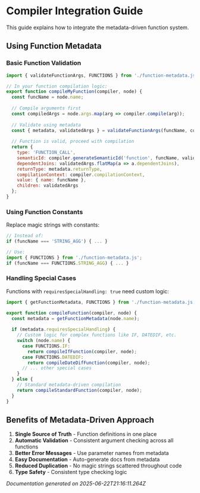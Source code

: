 # Compiler Integration Guide

This guide explains how to integrate the metadata-driven function system.

## Using Function Metadata

### Basic Function Validation

```javascript
import { validateFunctionArgs, FUNCTIONS } from './function-metadata.js';

// In your function compilation logic:
export function compileMyFunction(compiler, node) {
  const funcName = node.name;
  
  // Compile arguments first
  const compiledArgs = node.args.map(arg => compiler.compile(arg));
  
  // Validate using metadata
  const { metadata, validatedArgs } = validateFunctionArgs(funcName, compiledArgs, compiler, node);
  
  // Function is valid, proceed with compilation
  return {
    type: 'FUNCTION_CALL',
    semanticId: compiler.generateSemanticId('function', funcName, validatedArgs.map(a => a.semanticId)),
    dependentJoins: validatedArgs.flatMap(a => a.dependentJoins),
    returnType: metadata.returnType,
    compilationContext: compiler.compilationContext,
    value: { name: funcName },
    children: validatedArgs
  };
}
```

### Using Function Constants

Replace magic strings with constants:

```javascript
// Instead of:
if (funcName === 'STRING_AGG') { ... }

// Use:
import { FUNCTIONS } from './function-metadata.js';
if (funcName === FUNCTIONS.STRING_AGG) { ... }
```

### Handling Special Cases

Functions with `requiresSpecialHandling: true` need custom logic:

```javascript
import { getFunctionMetadata, FUNCTIONS } from './function-metadata.js';

export function compileFunction(compiler, node) {
  const metadata = getFunctionMetadata(node.name);
  
  if (metadata.requiresSpecialHandling) {
    // Custom logic for complex functions like IF, DATEDIF, etc.
    switch (node.name) {
      case FUNCTIONS.IF:
        return compileIfFunction(compiler, node);
      case FUNCTIONS.DATEDIF:
        return compileDateDifFunction(compiler, node);
      // ... other special cases
    }
  } else {
    // Standard metadata-driven compilation
    return compileStandardFunction(compiler, node);
  }
}
```

## Benefits of Metadata-Driven Approach

1. **Single Source of Truth** - Function definitions in one place
2. **Automatic Validation** - Consistent argument checking across all functions
3. **Better Error Messages** - Use parameter names from metadata
4. **Easy Documentation** - Auto-generate docs from metadata
5. **Reduced Duplication** - No magic strings scattered throughout code
6. **Type Safety** - Consistent type checking logic

*Documentation generated on 2025-06-22T21:16:11.264Z*
